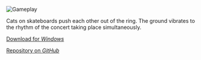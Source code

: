 ![Gameplay](https://www.youtube.com/embed/gpTvKt7aSjQ "iframe,16:9")

Cats on skateboards push each other out of the ring. The ground vibrates to the rhythm of the concert taking place simultaneously.

[Download for *Windows*](https://github.com/KoltesDigital/Big-Boom-Bada-Boom/releases/download/v1/Big-Boom-Bada-Boom.zip)

[Repository on *GitHub*](https://github.com/KoltesDigital/Big-Boom-Bada-Boom)
